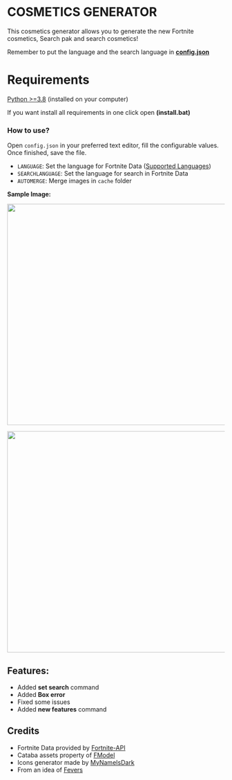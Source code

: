 # COSMETICS GENERATOR

This cosmetics generator allows you to generate the new Fortnite cosmetics, Search pak and search cosmetics!

Remember to put the language and the search language in [**config.json**](https://github.com/djlorenzouasset/Cosmetics-Generator/blob/main/config.json)

# Requirements

[Python >=3.8](https://www.python.org/downloads/) (installed on your computer)

If you want install all requirements in one click open **(install.bat)**


### How to use?

Open `config.json` in your preferred text editor, fill the configurable values. Once finished, save the file.

- `LANGUAGE`: Set the language for Fortnite Data ([Supported Languages](https://fortnite-api.com/documentation))
- `SEARCHLANGUAGE`: Set the language for search in Fortnite Data
- `AUTOMERGE`: Merge images in `cache` folder

**Sample Image:**

<p align="left">
    <img src="https://cdn.discordapp.com/attachments/797918649163317310/896719623574147082/newcosmetics.jpg" width="512" draggable="false">
</p>

<p align="left">
    <img src="https://cdn.discordapp.com/attachments/839253012765343764/895412183733768282/CID_A_210_Athena_Commando_F_RenegadeSkull.png" width="512" draggable="false">
</p>

## Features:
 
 - Added **set search** command
 - Added **Box error**
 - Fixed some issues
 - Added **new features** command

## Credits

- Fortnite Data provided by [Fortnite-API](https://fortnite-api.com/)
- Cataba assets property of [FModel](https://github.com/iAmAsval/FModel)
- Icons generator made by [MyNameIsDark](https://github.com/MyNameIsDark01)
- From an idea of [Fevers](https://github.com/FortniteFevers) 
